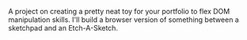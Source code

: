 A project on creating a pretty neat toy for your portfolio to flex DOM manipulation skills. 
I'll build a browser version of something between a sketchpad and an Etch-A-Sketch.
